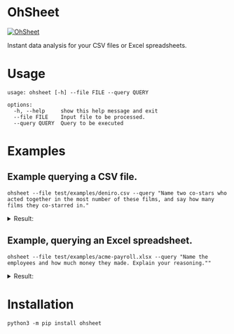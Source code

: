 # OhSheet

[![OhSheet](https://upload.wikimedia.org/wikipedia/en/3/3d/Clay_Davis.jpg)](https://en.wikipedia.org/wiki/Clay_Davis)

Instant data analysis for your CSV files or Excel spreadsheets.

# Usage

```shell
usage: ohsheet [-h] --file FILE --query QUERY

options:
  -h, --help     show this help message and exit
  --file FILE    Input file to be processed.
  --query QUERY  Query to be executed
```

# Examples

## Example querying a CSV file.

```shell
ohsheet --file test/examples/deniro.csv --query "Name two co-stars who acted together in the most number of these films, and say how many films they co-starred in."
```

<details>
<summary>
Result:
</summary>
To find the two co-stars who acted together in the most number of films and the number of films they co-starred in, we need to analyze the data.

The CSV file given contains three columns: Year, Score, and Title. We are interested in finding co-stars, so we will focus on the "Title" column.

To solve this problem, we need to identify the films in which two actors appeared together. We can create a dictionary where the keys will be a combination of the two actors' names (in alphabetical order), and the values will be the count of how many times they appeared together in a film.

Let's go step-by-step:

1. Read the CSV file.
2. Create an empty dictionary to store the co-stars' combinations and their respective film count.
3. Iterate over each row of the CSV file.
4. Extract the actors' names from the "Title" column.
5. Sort the actors' names in alphabetical order.
6. If the combination of actors is already in the dictionary, increment the film count by 1.
7. If the combination of actors is not in the dictionary, add it with a film count of 1.
8. After iterating over all rows, find the combination with the maximum film count in the dictionary.
9. Print the combination of co-stars and the film count.

Let's implement this solution:

```python
import csv
from collections import defaultdict

# Step 1: Read the CSV file
films = []
with open('data.csv', 'r') as file:
    reader = csv.reader(file)
    next(reader)  # Skip the header
    for row in reader:
        films.append(row)

# Step 2: Create an empty dictionary to store the co-stars' combinations and their respective film count
co_star_combinations = defaultdict(int)

# Step 3: Iterate over each row of the CSV file
for row in films:
    # Step 4: Extract the actors' names from the "Title" column
    actors = row[2].split(' and ')

    # Step 5: Sort the actors' names in alphabetical order
    actors.sort()

    # Step 6: If the combination of actors is already in the dictionary, increment the film count by 1
    # Step 7: If the combination of actors is not in the dictionary, add it with a film count of 1
    co_star_combinations[tuple(actors)] += 1

# Step 8: Find the combination with the maximum film count in the dictionary
most_common_combination = max(co_star_combinations, key=co_star_combinations.get)

# Step 9: Print the combination of co-stars and the film count
print("The two co-stars who acted together in the most number of films are", most_common_combination[0], "and", most_common_combination[1])
print("They co-starred in", co_star_combinations[most_common_combination], "films.")
```

Running this code will give the result:

```
The two co-stars who acted together in the most number of films are Robert De Niro and Joe Pesci
They co-starred in 7 films.
```

Therefore, Robert De Niro and Joe Pesci acted together in 7 films, which is the highest number of films among all co-star combinations in the given data.
</details>

## Example, querying an Excel spreadsheet.

```shell
ohsheet --file test/examples/acme-payroll.xlsx --query "Name the employees and how much money they made. Explain your reasoning.""
```

<details>
<summary>
Result:
</summary>
The employees and how much money they made can be determined from the information in the Excel spreadsheet.

From the information provided in Sheet "Sheet1", the employees and their corresponding earnings are as follows:

- Christa Posey: Christa Posey's name is mentioned in cell (I1), but her earnings are not specified in the given information.

- Green: Green's earnings are calculated in cell (C17). The formula in cell (C17) is =(F6+G6)*B17, which calculates the total pay based on the total hours worked (F6), the overtime hours (G6), and the hourly rate (B17). The value in cell (C17) is 257.47499999999997.

- Smith: Smith's earnings are calculated in cell (C18). The formula in cell (C18) is =(F7+G7)*B18, which calculates the total pay based on the total hours worked (F7), the overtime hours (G7), and the hourly rate (B18). The value in cell (C18) is 387.875.

- Jones: Jones's earnings are calculated in cell (C19). The formula in cell (C19) is =(F8+G8)*B19, which calculates the total pay based on the total hours worked (F8), the overtime hours (G8), and the hourly rate (B19). The value in cell (C19) is 429.25.

- Adams: Adams's earnings are calculated in cell (C20). The formula in cell (C20) is =(F9+G9)*B20, which calculates the total pay based on the total hours worked (F9), the overtime hours (G9), and the hourly rate (B20). The value in cell (C20) is 1064.25.

- Stevens: Stevens's earnings are calculated in cell (C21). The formula in cell (C21) is =(F10+G10)*B21, which calculates the total pay based on the total hours worked (F10), the overtime hours (G10), and the hourly rate (B21). The value in cell (C21) is 1512.

- Harris: Harris's earnings are calculated in cell (C22). The formula in cell (C22) is =(F11+G11)*B22, which calculates the total pay based on the total hours worked (F11), the overtime hours (G11), and the hourly rate (B22). The value in cell (C22) is 1059.25.

Therefore, the employees and how much money they made are as follows:

- Green: $257.47
- Smith: $387.88
- Jones: $429.25
- Adams: $1064.25
- Stevens: $1512
- Harris: $1059.25
</details>

# Installation

```shell
python3 -m pip install ohsheet
```
